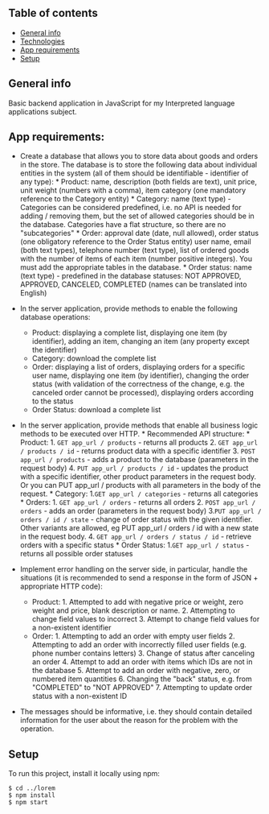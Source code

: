 ## Table of contents
* [General info](#general-info)
* [Technologies](#technologies)
* [App requirements](#app-requirements)
* [Setup](#setup)

## General info
Basic backend application in JavaScript for my Interpreted language applications subject.
## App requirements:

* Create a database that allows you to store data about goods and orders in the store. The database is to store the following data about individual entities in the system (all of them should be identifiable - identifier of any type):
      * Product: name, description (both fields are text), unit price, unit weight (numbers with a comma), item category (one mandatory reference to the Category entity)
      * Category: name (text type) - Categories can be considered predefined, i.e. no API is needed for adding / removing them, but the set of allowed categories should be in the database. Categories have a flat structure, so there are no "subcategories"
      * Order: approval date (date, null allowed), order status (one obligatory reference to the Order Status entity) user name, email (both text types), telephone number (text type), list of ordered goods with the number of items of each item (number positive integers). You must add the appropriate tables in the database.
       * Order status: name (text type) - predefined in the database statuses: NOT APPROVED, APPROVED, CANCELED, COMPLETED (names can be translated into English)

* In the server application, provide methods to enable the following database operations:
    * Product: displaying a complete list, displaying one item (by identifier), adding an item, changing an item (any property except the identifier)
    * Category: download the complete list
    * Order: displaying a list of orders, displaying orders for a specific user name, displaying one item (by identifier), changing the order status (with validation of the correctness of the change, e.g. the canceled order cannot be processed), displaying orders according to the status
    * Order Status: download a complete list

* In the server application, provide methods that enable all business logic methods to be executed over HTTP.
      * Recommended API structure:
          * Product:
                1. `GET app_url / products` - returns all products
                2. `GET app_url / products / id` - returns product data with a specific identifier
                3. `POST app_url / products` - adds a product to the database (parameters in the request body)
                4. `PUT app_url / products / id` - updates the product with a specific identifier, other product parameters in the request body. Or you can PUT app_url / products with all parameters in the body of the request.
          * Category:
                1.`GET app_url / categories` - returns all categories
          * Orders:
                1. `GET app_url / orders` - returns all orders
                2. `POST app_url / orders` - adds an order (parameters in the request body)
                3.`PUT app_url / orders / id / state` - change of order status with the given identifier. Other variants are allowed, eg PUT app_url / orders / id with a new state in the request body.
                4. `GET app_url / orders / status / id` - retrieve orders with a specific status
          * Order Status:
                1.`GET app_url / status` - returns all possible order statuses

* Implement error handling on the server side, in particular, handle the situations (it is recommended to send a response in the form of JSON + appropriate HTTP code):
    * Product:
          1. Attempted to add with negative price or weight, zero weight and price, blank description or name.
          2. Attempting to change field values ​​to incorrect
          3. Attempt to change field values ​​for a non-existent identifier
    * Order:
          1. Attempting to add an order with empty user fields
          2. Attempting to add an order with incorrectly filled user fields (e.g. phone number contains letters)
          3. Change of status after canceling an order
          4. Attempt to add an order with items which IDs are not in the database
          5. Attempt to add an order with negative, zero, or numbered item quantities
          6. Changing the "back" status, e.g. from "COMPLETED" to "NOT APPROVED"
          7. Attempting to update order status with a non-existent ID
* The messages should be informative, i.e. they should contain detailed information for the user about the reason for the problem with the operation.

## Setup
To run this project, install it locally using npm:

```
$ cd ../lorem
$ npm install
$ npm start
```

